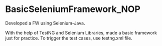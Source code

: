 # BasicSeleniumFramework_NOP
Developed a FW using Selenium-Java. 

With the help of TestNG and Selenium Libraries, made a basic framework just for practice.
To trigger the test cases, use testng.xml file.
